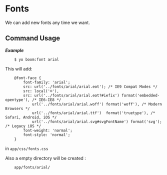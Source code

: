 Fonts
============
We can add new fonts any time we want.




Command Usage
-------
   
***Example***

```
    $ yo boom:font arial
```

This will add:

```    
	@font-face { 
		font-family: 'arial'; 
		src: url('../fonts/arial/arial.eot'); /* IE9 Compat Modes */ 
		src: local('☺'), 
		src: url('../fonts/arial/arial.eot?#iefix') format('embedded-opentype'), /* IE6-IE8 */ 
			url('../fonts/arial/arial.woff') format('woff'), /* Modern Browsers */ 
			url('../fonts/arial/arial.ttf')  format('truetype'), /* Safari, Android, iOS */ 
			url('../fonts/arial/arial.svg#svgFontName') format('svg'); /* Legacy iOS */ 
		font-weight: 'normal'; 
		font-style: 'normal'; 
	}
```
in `app/css/fonts.css`


Also a empty directory will be created :

```
    app/fonts/arial/
```


		
